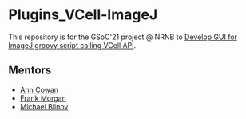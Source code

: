 # Plugins_VCell-ImageJ

This repository is for the GSoC'21 project @ NRNB to [Develop GUI for ImageJ groovy script calling VCell API](https://github.com/nrnb/GoogleSummerOfCode/issues/148).

## Mentors 

- [Ann Cowan](https://github.com/ACowan0105)
- [Frank Morgan](https://github.com/vcfrmgit)
- [Michael Blinov](https://github.com/vcellmike)

